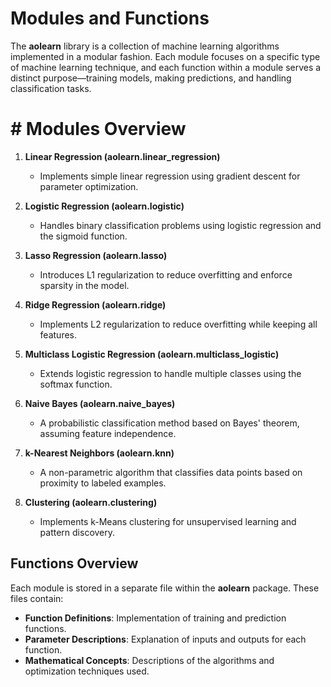 # Modules and Functions

The **aolearn** library is a collection of machine learning algorithms implemented in a modular fashion. Each module focuses on a specific type of machine learning technique, and each function within a module serves a distinct purpose—training models, making predictions, and handling classification tasks.

# # **Modules Overview**

1. **Linear Regression (aolearn.linear_regression)**  
   - Implements simple linear regression using gradient descent for parameter optimization.

2. **Logistic Regression (aolearn.logistic)**  
   - Handles binary classification problems using logistic regression and the sigmoid function.

3. **Lasso Regression (aolearn.lasso)**  
   - Introduces L1 regularization to reduce overfitting and enforce sparsity in the model.

4. **Ridge Regression (aolearn.ridge)**  
   - Implements L2 regularization to reduce overfitting while keeping all features.

5. **Multiclass Logistic Regression (aolearn.multiclass_logistic)**  
   - Extends logistic regression to handle multiple classes using the softmax function.

6. **Naive Bayes (aolearn.naive_bayes)**  
   - A probabilistic classification method based on Bayes' theorem, assuming feature independence.

7. **k-Nearest Neighbors (aolearn.knn)**  
   - A non-parametric algorithm that classifies data points based on proximity to labeled examples.

8. **Clustering (aolearn.clustering)**  
   - Implements k-Means clustering for unsupervised learning and pattern discovery.

## **Functions Overview**

Each module is stored in a separate file within the **aolearn** package. These files contain:

- **Function Definitions**: Implementation of training and prediction functions.
- **Parameter Descriptions**: Explanation of inputs and outputs for each function.
- **Mathematical Concepts**: Descriptions of the algorithms and optimization techniques used.